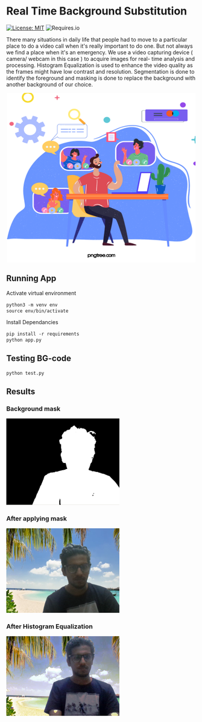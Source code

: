 # Real Time Background Substitution

[![License: MIT](https://img.shields.io/badge/License-MIT-yellow.svg)](https://opensource.org/licenses/MIT)
![Requires.io](https://img.shields.io/requires/github/umangraval/Real-time-background-masking)

There many situations in daily life that people had to
move to a particular place to do a video call when it's
really important to do one. But not always we find a place
when it's an emergency. We use a video capturing device (
camera/ webcam in this case ) to acquire images for real-
time analysis and processing. Histogram Equalization is
used to enhance the video quality as the frames might have
low contrast and resolution. Segmentation is done to
identify the foreground and masking is done to replace the
background with another background of our choice.
<p align="center">
  <img align="center" width="500" height="450" src="./app/static/vector.png">
</p>

## Running App

Activate virtual environment
```
python3 -m venv env
source env/bin/activate
```

Install Dependancies
```
pip install -r requirements
python app.py
```

## Testing BG-code

```
python test.py
```

## Results
### Background mask
<img src="app/static/Screenshot from 2020-06-06 10-54-23.png" width="300">

### After applying mask
<img src="app/static/Screenshot from 2020-06-06 10-50-05.png" width="300">

### After Histogram Equalization
<img src="app/static/Screenshot from 2020-06-06 11-43-00.png" width="300">